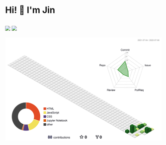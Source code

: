 # Hi! 👋  I'm Jin


<a href="https://www.youtube.com/channel/UCyA8NILzpi30Ib9bd7XgN3g"><img src = "https://img.shields.io/youtube/channel/views/UCyA8NILzpi30Ib9bd7XgN3g?color=red&style=for-the-badge"></a>           <a href="https://www.youtube.com/channel/UCyA8NILzpi30Ib9bd7XgN3g"><img src = "https://img.shields.io/youtube/channel/subscribers/UCyA8NILzpi30Ib9bd7XgN3g?style=for-the-badge"></a>       
-
![](./profile-3d-contrib/profile-green-animate.svg)

